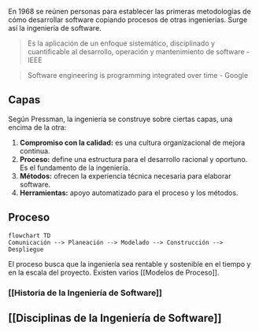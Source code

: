En 1968 se reúnen personas para establecer las primeras metodologías de cómo desarrollar software copiando procesos de otras ingenierías. Surge así la ingeniería de software.

> Es la aplicación de un enfoque sistemático, disciplinado y cuantificable al desarrollo, operación y mantenimiento de software - IEEE

> Software engineering is programming integrated over time - Google

## Capas

Según Pressman, la ingeniería se construye sobre ciertas capas, una encima de la otra:

1. **Compromiso con la calidad:** es una cultura organizacional de mejora continua.
2. **Proceso:** define una estructura para el desarrollo racional y oportuno. Es el fundamento de la ingeniería.
3. **Métodos:** ofrecen la experiencia técnica necesaria para elaborar software.
4. **Herramientas:** apoyo automatizado para el proceso y los métodos.

## Proceso

```mermaid
flowchart TD
Comunicación --> Planeación --> Modelado --> Construcción --> Despliegue
```

El proceso busca que la ingeniería sea rentable y sostenible en el tiempo y en la escala del proyecto. Existen varios [[Modelos de Proceso]].

### [[Historia de la Ingeniería de Software]]

## [[Disciplinas de la Ingeniería de Software]]
